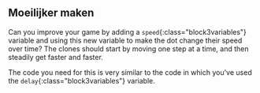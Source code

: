 ## Moeilijker maken

Can you improve your game by adding a `speed`{:class="block3variables"} variable and using this new variable to make the dot change their speed over time? The clones should start by moving one step at a time, and then steadily get faster and faster.

The code you need for this is very similar to the code in which you've used the `delay`{:class="block3variables"} variable.